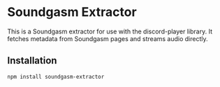 # Soundgasm Extractor

This is a Soundgasm extractor for use with the discord-player library. It fetches metadata from Soundgasm pages and streams audio directly.

## Installation

```bash
npm install soundgasm-extractor
